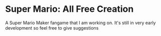 # Super Mario: All Free Creation
A Super Mario Maker fangame that I am working on. It's still in very early development so feel free to give suggestions
